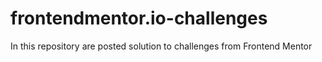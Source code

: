 # frontendmentor.io-challenges
In this repository are posted solution to challenges from Frontend Mentor
